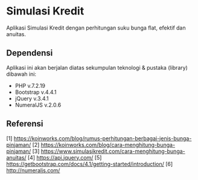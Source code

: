 # Simulasi Kredit
Aplikasi Simulasi Kredit dengan perhitungan suku bunga flat, efektif dan anuitas.

## Dependensi
Aplikasi ini akan berjalan diatas sekumpulan teknologi & pustaka (library) dibawah ini:

- PHP v.7.2.19
- Bootstrap v.4.4.1
- jQuery v.3.4.1
- NumeralJS v.2.0.6

## Referensi
[1] https://koinworks.com/blog/rumus-perhitungan-berbagai-jenis-bunga-pinjaman/
[2] https://koinworks.com/blog/cara-menghitung-bunga-pinjaman/
[3] https://www.simulasikredit.com/cara-menghitung-bunga-anuitas/
[4] https://api.jquery.com/
[5] https://getbootstrap.com/docs/4.1/getting-started/introduction/
[6] http://numeraljs.com/ 